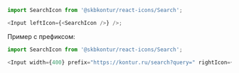```typescript jsx
import SearchIcon from '@skbkontur/react-icons/Search';

<Input leftIcon={<SearchIcon />} />;
```

Пример с префиксом:

```typescript jsx
import SearchIcon from '@skbkontur/react-icons/Search';

<Input width={400} prefix="https://kontur.ru/search?query=" rightIcon={<SearchIcon />} />;
```
